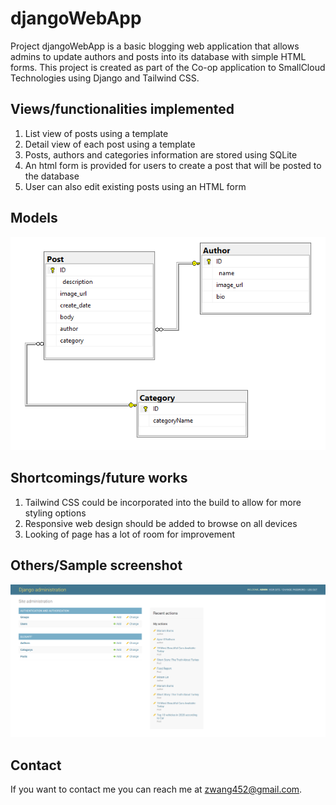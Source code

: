 # djangoWebApp
Project djangoWebApp is a basic blogging web application that allows admins to update authors and posts into its database with simple HTML forms.
This project is created as part of the Co-op application to SmallCloud Technologies using Django and Tailwind CSS.

## Views/functionalities implemented

1. List view of posts using a template
2. Detail view of each post using a template
3. Posts, authors and categories information are stored using SQLite
4. An html form is provided for users to create a post that will be posted to the database
5. User can also edit existing posts using an HTML form

## Models

![Image of view relationship](https://github.com/zwang452/djangoWebApp/blob/main/blogApp/static/blogApp/modelsRelationship.png)

## Shortcomings/future works

1. Tailwind CSS could be incorporated into the build to allow for more styling options
2. Responsive web design should be added to browse on all devices
3. Looking of page has a lot of room for improvement

## Others/Sample screenshot
![Image of admin](https://github.com/zwang452/djangoWebApp/blob/main/adminScreenShot1.png)

## Contact

If you want to contact me you can reach me at <zwang452@gmail.com>.

